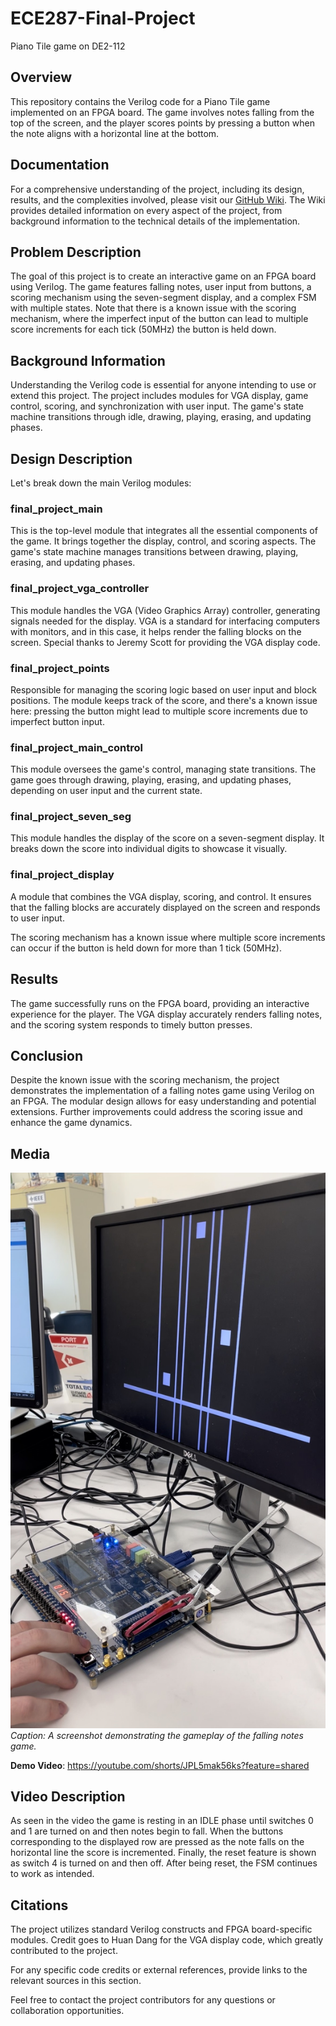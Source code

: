 # ECE287-Final-Project
Piano Tile game on DE2-112

## Overview
This repository contains the Verilog code for a Piano Tile game implemented on an FPGA board. The game involves notes falling from the top of the screen, and the player scores points by pressing a button when the note aligns with a horizontal line at the bottom.

## Documentation
For a comprehensive understanding of the project, including its design, results, and the complexities involved, please visit our [GitHub Wiki](../../wiki). The Wiki provides detailed information on every aspect of the project, from background information to the technical details of the implementation.

## Problem Description
The goal of this project is to create an interactive game on an FPGA board using Verilog. The game features falling notes, user input from buttons, a scoring mechanism using the seven-segment display, and a complex FSM with multiple states. Note that there is a known issue with the scoring mechanism, where the imperfect input of the button can lead to multiple score increments for each tick (50MHz) the button is held down.

## Background Information
Understanding the Verilog code is essential for anyone intending to use or extend this project. The project includes modules for VGA display, game control, scoring, and synchronization with user input. The game's state machine transitions through idle, drawing, playing, erasing, and updating phases.

## Design Description
Let's break down the main Verilog modules:

### final_project_main
This is the top-level module that integrates all the essential components of the game. It brings together the display, control, and scoring aspects. The game's state machine manages transitions between drawing, playing, erasing, and updating phases.

### final_project_vga_controller
This module handles the VGA (Video Graphics Array) controller, generating signals needed for the display. VGA is a standard for interfacing computers with monitors, and in this case, it helps render the falling blocks on the screen. Special thanks to Jeremy Scott for providing the VGA display code.

### final_project_points
Responsible for managing the scoring logic based on user input and block positions. The module keeps track of the score, and there's a known issue here: pressing the button might lead to multiple score increments due to imperfect button input.

### final_project_main_control
This module oversees the game's control, managing state transitions. The game goes through drawing, playing, erasing, and updating phases, depending on user input and the current state.

### final_project_seven_seg
This module handles the display of the score on a seven-segment display. It breaks down the score into individual digits to showcase it visually.

### final_project_display
A module that combines the VGA display, scoring, and control. It ensures that the falling blocks are accurately displayed on the screen and responds to user input.

The scoring mechanism has a known issue where multiple score increments can occur if the button is held down for more than 1 tick (50MHz).

## Results
The game successfully runs on the FPGA board, providing an interactive experience for the player. The VGA display accurately renders falling notes, and the scoring system responds to timely button presses.

## Conclusion
Despite the known issue with the scoring mechanism, the project demonstrates the implementation of a falling notes game using Verilog on an FPGA. The modular design allows for easy understanding and potential extensions. Further improvements could address the scoring issue and enhance the game dynamics.

## Media
![Gameplay Screenshot](Falling_Notes.jpg)
*Caption: A screenshot demonstrating the gameplay of the falling notes game.*

**Demo Video**: https://youtube.com/shorts/JPL5mak56ks?feature=shared

## Video Description
As seen in the video the game is resting in an IDLE phase until switches 0 and 1 are turned on and then notes begin to fall. When the buttons corresponding to the displayed row are pressed as the note falls on the horizontal line the score is incremented. Finally, the reset feature is shown as switch 4 is turned on and then off. After being reset, the FSM continues to work as intended.

## Citations
The project utilizes standard Verilog constructs and FPGA board-specific modules. Credit goes to Huan Dang for the VGA display code, which greatly contributed to the project.

For any specific code credits or external references, provide links to the relevant sources in this section.

Feel free to contact the project contributors for any questions or collaboration opportunities.


